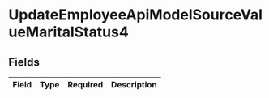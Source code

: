 # UpdateEmployeeApiModelSourceValueMaritalStatus4


## Fields

| Field       | Type        | Required    | Description |
| ----------- | ----------- | ----------- | ----------- |